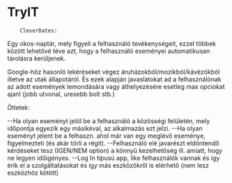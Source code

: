 # TryIT
        CleverDates:

Egy okos-naptár, mely figyeli a felhasználó tevékenységeit, ezzel többek között lehetővé téve azt, hogy a felhasználó eseményei automatikusan tárolásra kerüljenek.

Google-höz hasonló lekéréseket végez áruházokból/mozikból/kávézókból illetve az utak állapotáról. És ezek alapján javaslatokat ad a felhasználónak az adott események lemondására vagy áthelyezésére esetleg mas opciokat ajanl (jobb utvonal, uresebb bolt stb.)


Ötletek:

--Ha olyan eseményt jelöl be a felhasználó a közösségi felületén, mely időpontja egyezik egy másikéval, az alkalmazás ezt jelzi.
--Ha olyan eseményt jelent be a felhaszn. ahol már van egy meglévő eseménye, figyelmezteti (és akár törli a régit).
--Felhasználó elé javarészt eldöntendő kérdéseket tesz (IGEN/NEM option) a könnyű kezelhetőség ill. amiatt, hogy ne legyen időigényes.
--Log In típusú app, like felhasználók vannak és így érik el a szolgáltatásokat és így más eszközökről is elérhető (nem lesz eszközhöz kötött)
